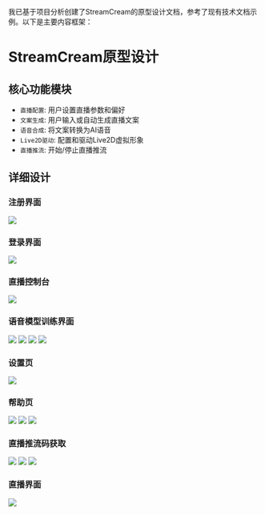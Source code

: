 
我已基于项目分析创建了StreamCream的原型设计文档，参考了现有技术文档示例。以下是主要内容框架：

# StreamCream原型设计

## 核心功能模块

* `直播配置`: 用户设置直播参数和偏好
* `文案生成`: 用户输入或自动生成直播文案
* `语音合成`: 将文案转换为AI语音
* `Live2D驱动`: 配置和驱动Live2D虚拟形象
* `直播推流`: 开始/停止直播推流

## 详细设计

### 注册界面
![](prototype/register.png)

### 登录界面
![](prototype/login.png)

### 直播控制台
![](prototype/控制台.png)

### 语音模型训练界面
![](prototype/声音模型训练主.png)
![](prototype/声音模型训练1.png)
![](prototype/声音模型训练2.png)
![](prototype/声音模型训练3.png)

### 设置页
![](prototype/设置页.png)

### 帮助页
![](prototype/帮助页.png)
![](prototype/帮助页英.png)
![](prototype/帮助页日.png)

### 直播推流码获取
![](prototype/bili.png)
![](prototype/dou.png)
![](prototype/kuai.png)

### 直播界面
![](prototype/直播控制页面.png)


​        